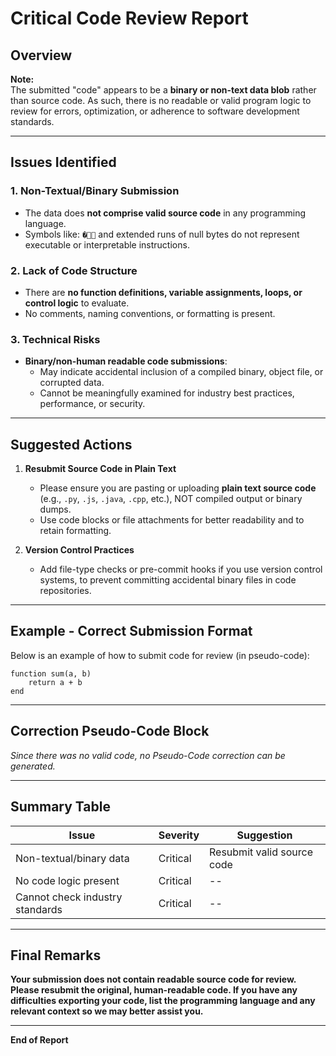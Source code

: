 # Critical Code Review Report

## Overview

**Note:**  
The submitted "code" appears to be a **binary or non-text data blob** rather than source code. As such, there is no readable or valid program logic to review for errors, optimization, or adherence to software development standards.

---

## Issues Identified

### 1. **Non-Textual/Binary Submission**
- The data does **not comprise valid source code** in any programming language.
- Symbols like: `    �   ` and extended runs of null bytes do not represent executable or interpretable instructions.

### 2. **Lack of Code Structure**
- There are **no function definitions, variable assignments, loops, or control logic** to evaluate.
- No comments, naming conventions, or formatting is present.

### 3. **Technical Risks**
- **Binary/non-human readable code submissions**:
  - May indicate accidental inclusion of a compiled binary, object file, or corrupted data.
  - Cannot be meaningfully examined for industry best practices, performance, or security.

---

## Suggested Actions

1. **Resubmit Source Code in Plain Text**

   - Please ensure you are pasting or uploading **plain text source code** (e.g., `.py`, `.js`, `.java`, `.cpp`, etc.), NOT compiled output or binary dumps.
   - Use code blocks or file attachments for better readability and to retain formatting.

2. **Version Control Practices**

   - Add file-type checks or pre-commit hooks if you use version control systems, to prevent committing accidental binary files in code repositories.

---

## Example - Correct Submission Format

Below is an example of how to submit code for review (in pseudo-code):

```pseudo
function sum(a, b)
    return a + b
end
```

---

## Correction Pseudo-Code Block

*Since there was no valid code, no Pseudo-Code correction can be generated.*

---

## Summary Table

| Issue                         | Severity  | Suggestion                     |
|-------------------------------|-----------|--------------------------------|
| Non-textual/binary data       | Critical  | Resubmit valid source code     |
| No code logic present         | Critical  | --                             |
| Cannot check industry standards | Critical  | --                             |

---

## Final Remarks

**Your submission does not contain readable source code for review. Please resubmit the original, human-readable code. If you have any difficulties exporting your code, list the programming language and any relevant context so we may better assist you.**

---

**End of Report**